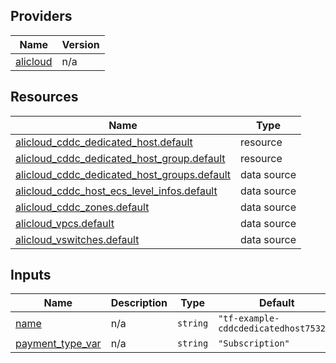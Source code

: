 <!-- BEGIN_TF_DOCS -->
## Providers

| Name | Version |
|------|---------|
| <a name="provider_alicloud"></a> [alicloud](#provider\_alicloud) | n/a |

## Resources

| Name | Type |
|------|------|
| [alicloud_cddc_dedicated_host.default](https://registry.terraform.io/providers/hashicorp/alicloud/latest/docs/resources/cddc_dedicated_host) | resource |
| [alicloud_cddc_dedicated_host_group.default](https://registry.terraform.io/providers/hashicorp/alicloud/latest/docs/resources/cddc_dedicated_host_group) | resource |
| [alicloud_cddc_dedicated_host_groups.default](https://registry.terraform.io/providers/hashicorp/alicloud/latest/docs/data-sources/cddc_dedicated_host_groups) | data source |
| [alicloud_cddc_host_ecs_level_infos.default](https://registry.terraform.io/providers/hashicorp/alicloud/latest/docs/data-sources/cddc_host_ecs_level_infos) | data source |
| [alicloud_cddc_zones.default](https://registry.terraform.io/providers/hashicorp/alicloud/latest/docs/data-sources/cddc_zones) | data source |
| [alicloud_vpcs.default](https://registry.terraform.io/providers/hashicorp/alicloud/latest/docs/data-sources/vpcs) | data source |
| [alicloud_vswitches.default](https://registry.terraform.io/providers/hashicorp/alicloud/latest/docs/data-sources/vswitches) | data source |

## Inputs

| Name | Description | Type | Default | Required |
|------|-------------|------|---------|:--------:|
| <a name="input_name"></a> [name](#input\_name) | n/a | `string` | `"tf-example-cddcdedicatedhost75321"` | no |
| <a name="input_payment_type_var"></a> [payment\_type\_var](#input\_payment\_type\_var) | n/a | `string` | `"Subscription"` | no |
<!-- END_TF_DOCS -->    